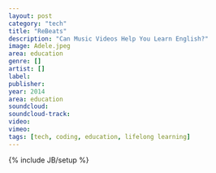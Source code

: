 ```yaml
---
layout: post
category: "tech"
title: "ReBeats"
description: "Can Music Videos Help You Learn English?"
image: Adele.jpeg
area: education
genre: []
artist: []
label: 
publisher: 
year: 2014
area: education 
soundcloud: 
soundcloud-track: 
video: 
vimeo: 
tags: [tech, coding, education, lifelong learning]
---
```

{% include JB/setup %}
